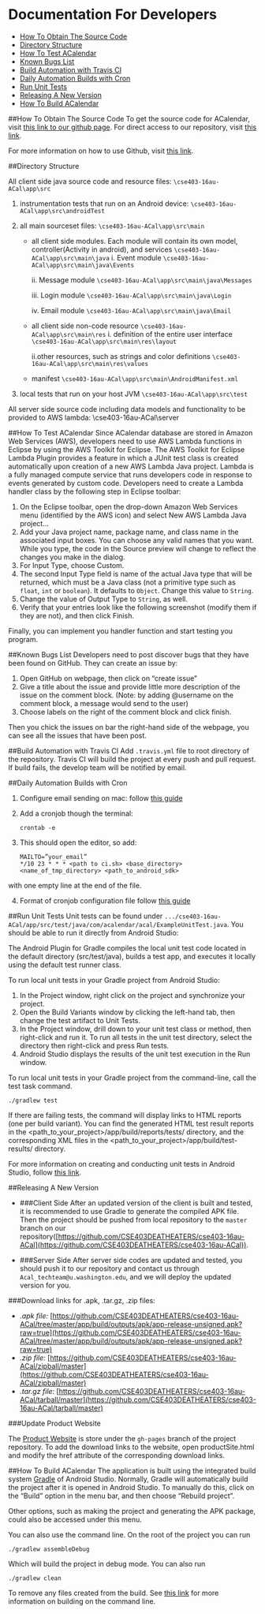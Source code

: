 # Documentation For Developers

* [How To Obtain The Source Code](#how-to-obtain-the-source-code)
* [Directory Structure](#directory-structure)
* [How To Test ACalendar](#how-to-test-acalendar)
* [Known Bugs List](#known-bugs-list)
* [Build Automation with Travis CI](#build-automation-with-travis-ci)
* [Daily Automation Builds with Cron](#daily-automation-builds-with-cron)
* [Run Unit Tests](#run-unit-tests)
* [Releasing A New Version](#releasing-a-new-version)
* [How To Build ACalendar](#how-to-build-acalendar)

##How To Obtain The Source Code
To get the source code for ACalendar, visit [this link to our github page](https://cse403deatheaters.github.io/cse403-16au-ACal/productSite.html). For direct access to our repository, visit [this link](https://github.com/CSE403DEATHEATERS/cse403-16au-ACal.git). 

For more information on how to use Github, visit [this link](https://help.github.com/).

##Directory Structure

All client side java source code and resource files: `\cse403-16au-ACal\app\src`

1. instrumentation tests that run on an Android device:
`\cse403-16au-ACal\app\src\androidTest`
2. all main sourceset files:
`\cse403-16au-ACal\app\src\main`
    *  all client side modules. Each module will contain its own model, controller(Activity in android), and services
`\cse403-16au-ACal\app\src\main\java`
        i. Event module
`\cse403-16au-ACal\app\src\main\java\Events`

        ii. Message module
`\cse403-16au-ACal\app\src\main\java\Messages`

        iii. Login module
`\cse403-16au-ACal\app\src\main\java\Login`

        iv. Email module
`\cse403-16au-ACal\app\src\main\java\Email`

    * all client side non-code resource
`\cse403-16au-ACal\app\src\main\res`
        i. definition of the entire user interface
`\cse403-16au-ACal\app\src\main\res\layout`

        ii.other resources, such as strings and color definitions
`\cse403-16au-ACal\app\src\main\res\values`

    * manifest
`\cse403-16au-ACal\app\src\main\AndroidManifest.xml`

3.   local tests that run on your host JVM
`\cse403-16au-ACal\app\src\test`
 

All server side source code including data models and functionality to be provided to AWS lambda: \cse403-16au-ACal\server



##How To Test ACalendar
Since ACalendar database are stored in Amazon Web Services (AWS), developers need to use AWS Lambda functions in Eclipse by using the AWS Toolkit for Eclipse. The AWS Toolkit for Eclipse Lambda Plugin provides a feature in which a JUnit test class is created automatically upon creation of a new AWS Lambda Java project. Lambda is a fully managed compute service that runs developers code in response to events generated by custom code. Developers need to create a Lambda handler class by the following step in Eclipse toolbar:

1. On the Eclipse toolbar, open the drop-down Amazon Web Services menu (identified by the AWS icon) and select New AWS Lambda Java project...
2. Add your Java project name, package name, and class name in the associated input boxes. You can choose any valid names that you want. While you type, the code in the Source preview will change to reflect the changes you make in the dialog.
3. For Input Type, choose Custom.
4. The second Input Type field is name of the actual Java type that will be returned, which must be a Java class (not a primitive type such as `float`, `int` or `boolean`). It defaults to `Object`. Change this value to `String`.
5. Change the value of Output Type to `String`, as well.
6. Verify that your entries look like the following screenshot (modify them if they are not), and then click Finish.

Finally, you can implement you handler function and start testing you program.


##Known Bugs List
Developers need to post discover bugs that they have been found on GitHub. They can create an issue by:

1. Open GitHub on webpage, then click on “create issue”
2. Give a title about the issue and provide little more description of the issue on the comment block.  (Note: by adding @username on the comment block, a message would send to the user)
3. Choose labels on the right of the comment block and click finish.

Then you chick the issues on bar the right-hand side of the webpage, you can see all the issues that have been post.

##Build Automation with Travis CI
Add `.travis.yml` file to root directory of the repository. Travis CI will build the project at every push and pull request. If build fails, the develop team will be notified by email.

##Daily Automation Builds with Cron

1. Configure email sending on mac: follow [this guide](http://www.developerfiles.com/how-to-send-emails-from-localhost-mac-os-x-el-capitan/)
2. Add a cronjob though the terminal:

	```
	crontab -e
    ```
    
3. This should open the editor, so add:

	```
	MAILTO=”your_email”
	*/10 23 * * * <path to ci.sh> <base_directory> <name_of_tmp_directory> <path_to_android_sdk>
    ```
with one empty line at the end of the file.

4. Format of cronjob configuration file follow [this guide](http://www.nncron.ru/help/EN/working/cron-format.htm)

##Run Unit Tests
Unit tests can be found under `.../cse403-16au-ACal/app/src/test/java/com/acalendar/acal/ExampleUnitTest.java`. You should be able to run it directly from Android Studio: 

The Android Plugin for Gradle compiles the local unit test code located in the default directory (src/test/java), builds a test app, and executes it locally using the default test runner class.

To run local unit tests in your Gradle project from Android Studio:

1. In the Project window, right click on the project and synchronize your project.
2. Open the Build Variants window by clicking the left-hand tab, then change the test artifact to Unit Tests.
3. In the Project window, drill down to your unit test class or method, then right-click and run it. To run all tests in the unit test directory, select the directory then right-click and press Run tests.
4. Android Studio displays the results of the unit test execution in the Run window.

To run local unit tests in your Gradle project from the command-line, call the test task command.

`./gradlew test`

If there are failing tests, the command will display links to HTML reports (one per build variant). You can find the generated HTML test result reports in the <path_to_your_project>/app/build/reports/tests/ directory, and the corresponding XML files in the <path_to_your_project>/app/build/test-results/ directory.

For more information on creating and conducting unit tests in Android Studio, follow [this link](http://developer.android.com/training/testing/start/index.html#run-local-tests).

##Releasing A New Version

* ###Client Side
After an updated version of the client is built and tested, it is recommended to use Gradle to generate the compiled APK file. Then the project should be pushed from local repository to the `master` branch on our repository([https://github.com/CSE403DEATHEATERS/cse403-16au-ACal](https://github.com/CSE403DEATHEATERS/cse403-16au-ACal)).

* ###Server Side
After server side codes are updated and tested, you should push it to our repository and contact us through `Acal_techteam@u.washington.edu`, and we will deploy the updated version for you.

###Download links for .apk, .tar.gz, .zip files:

* _.apk file:_ [https://github.com/CSE403DEATHEATERS/cse403-16au-ACal/tree/master/app/build/outputs/apk/app-release-unsigned.apk?raw=true](https://github.com/CSE403DEATHEATERS/cse403-16au-ACal/tree/master/app/build/outputs/apk/app-release-unsigned.apk?raw=true)
* _.zip file:_ [https://github.com/CSE403DEATHEATERS/cse403-16au-ACal/zipball/master](https://github.com/CSE403DEATHEATERS/cse403-16au-ACal/zipball/master)
* _.tar.gz file:_ [https://github.com/CSE403DEATHEATERS/cse403-16au-ACal/tarball/master](https://github.com/CSE403DEATHEATERS/cse403-16au-ACal/tarball/master)

###Update Product Website

The [Product Website](https://cse403deatheaters.github.io/cse403-16au-ACal/productSite.html) is store under the `gh-pages` branch of the project repository. To add the download links to the website, open productSite.html and modify the href attribute of the corresponding download links.

##How To Build ACalendar
The application is built using the integrated build system [Gradle](http://developer.android.com/sdk/installing/studio-build.html) of Android Studio. 
Normally, Gradle will automatically build the project after it is opened in Android Studio. To manually do this, click on the “Build” option in the menu bar, and then choose “Rebuild project”.

Other options, such as making the project and generating the APK package, could also be accessed under this menu.

You can also use the command line. On the root of the project you can run

	./gradlew assembleDebug

Which will build the project in debug mode. You can also run

	./gradlew clean

To remove any files created from the build. 
See [this link](http://developer.android.com/tools/building/building-cmdline.html) for more information on building on the command line.
